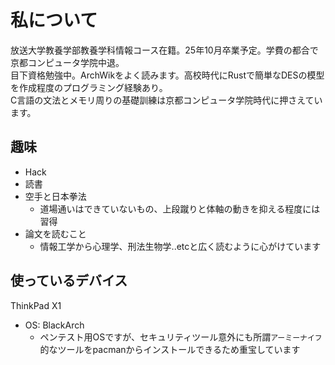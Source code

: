 # 私について
放送大学教養学部教養学科情報コース在籍。25年10月卒業予定。学費の都合で京都コンピュータ学院中退。 <br>
目下資格勉強中。ArchWikをよく読みます。高校時代にRustで簡単なDESの模型を作成程度のプログラミング経験あり。<br>
C言語の文法とメモリ周りの基礎訓練は京都コンピュータ学院時代に押さえています。<br>

## 趣味
- Hack
- 読書
- 空手と日本拳法
  - 道場通いはできていないもの、上段蹴りと体軸の動きを抑える程度には習得
- 論文を読むこと
  - 情報工学から心理学、刑法生物学..etcと広く読むように心がけています

## 使っているデバイス
ThinkPad X1
 - OS: BlackArch
   - ペンテスト用OSですが、セキュリティツール意外にも所謂`アーミーナイフ`的なツールをpacmanからインストールできるため重宝しています
